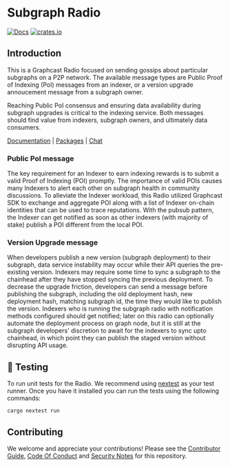 # Subgraph Radio

[![Docs](https://img.shields.io/badge/docs-latest-brightgreen.svg)](https://docs.graphops.xyz/graphcast/radios/subgraph-radio)
[![crates.io](https://img.shields.io/crates/v/subgraph-radio.svg)](https://crates.io/crates/subgraph-radio)

## Introduction

This is a Graphcast Radio focused on sending gossips about particular subgraphs on a P2P network. The available message types are Public Proof of Indexing (PoI) messages from an indexer, or a version upgrade annoucement message from a subgraph owner.

Reaching Public PoI consensus and ensuring data availability during subgraph upgrades is critical to the indexing service. Both messages should find value from indexers, subgraph owners, and ultimately data consumers.

[Documentation](https://docs.graphops.xyz/graphcast/radios/subgraph-radio) | [Packages](https://github.com/graphops/subgraph-radio/pkgs/container/subgraph-radio) | [Chat](https://discord.com/channels/438038660412342282/1087503343410225152) 

### Public PoI message

The key requirement for an Indexer to earn indexing rewards is to submit a valid Proof of Indexing (POI) promptly. The importance of valid POIs causes many Indexers to alert each other on subgraph health in community discussions. To alleviate the Indexer workload, this Radio utilized Graphcast SDK to exchange and aggregate POI along with a list of Indexer on-chain identities that can be used to trace reputations. With the pubsub pattern, the Indexer can get notified as soon as other indexers (with majority of stake) publish a POI different from the local POI.

### Version Upgrade message

When developers publish a new version (subgraph deployment) to their subgraph, data service instability may occur while their API queries the pre-existing version. Indexers may require some time to sync a subgraph to the chainhead after they have stopped syncing the previous deployment. To decrease the upgrade friction, developers can send a message before publishing the subgraph, including the old deployment hash, new deployment hash, matching subgraph id, the time they would like to publish the version. Indexers who is running the subgraph radio with notification methods configured should get notified; later on this radio can optionally automate the deployment process on graph node, but it is still at the subgraph developers' discretion to await for the indexers to sync upto chainhead, in which point they can publish the staged version without disrupting API usage.

## 🧪 Testing

To run unit tests for the Radio. We recommend using [nextest](https://nexte.st/) as your test runner. Once you have it installed you can run the tests using the following commands:

```
cargo nextest run
```

## Contributing

We welcome and appreciate your contributions! Please see the [Contributor Guide](/CONTRIBUTING.md), [Code Of Conduct](/CODE_OF_CONDUCT.md) and [Security Notes](/SECURITY.md) for this repository.
